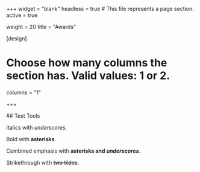 +++
widget = "blank"
headless = true  # This file represents a page section.
active = true

weight = 20
title = "Awards"

[design]
  # Choose how many columns the section has. Valid values: 1 or 2.
  columns = "1"

+++


## Test Tools

Italics with _underscores_.

Bold with **asterisks**.

Combined emphasis with **asterisks and _underscores_**.

Strikethrough with ~~two tildes~~.
